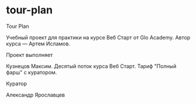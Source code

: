 # tour-plan

Tour Plan

Учебный проект для практики на курсе Веб Старт от Glo Academy. Автор курса — Артем Исламов.

Проект выполняет

Кузнецов Максим. Десятый поток курса Веб Старт. Тариф "Полный фарш" с куратором.

Куратор

Александр Ярославцев